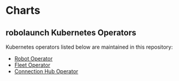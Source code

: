 # Charts

## robolaunch Kubernetes Operators

Kubernetes operators listed below are maintained in this repository:

- [Robot Operator](https://github.com/robolaunch/robot-operator)
- [Fleet Operator](https://github.com/robolaunch/fleet-operator)
- [Connection Hub Operator](https://github.com/robolaunch/connection-hub-operator)